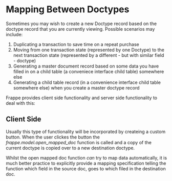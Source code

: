 # Mapping Between Doctypes
Sometimes you may wish to create a new Doctype record based on the doctype record that you are currently viewing. Possible scenarios may include:

1. Duplicating a transaction to save time on a repeat purchase
1. Moving from one transaction state (represented by one Doctype) to the next transaction state (represented by a different - but with similar field - doctype)
1. Generating a master document record based on some data you have filled in on a child table (a conveniece interface child table) somewhere else
1. Generating a child table record (in a convenience interface child table somewhere else) when you create a master doctype record

Frappe provides client side functionality and server side functionality to deal with this:
## Client Side
Usually this type of functionality will be incorporated by createing a custom button. When the user clickes the button the *frappe.model.open_mapped_doc* function is called and a copy of the current doctype is copied over to a new destination doctype.

Whilst the open mapped doc function *can* try to map data automatically, it is much better practice to explicitly provide a mapping specification telling the function which field in the source doc, goes to which filed in the destination doc.
